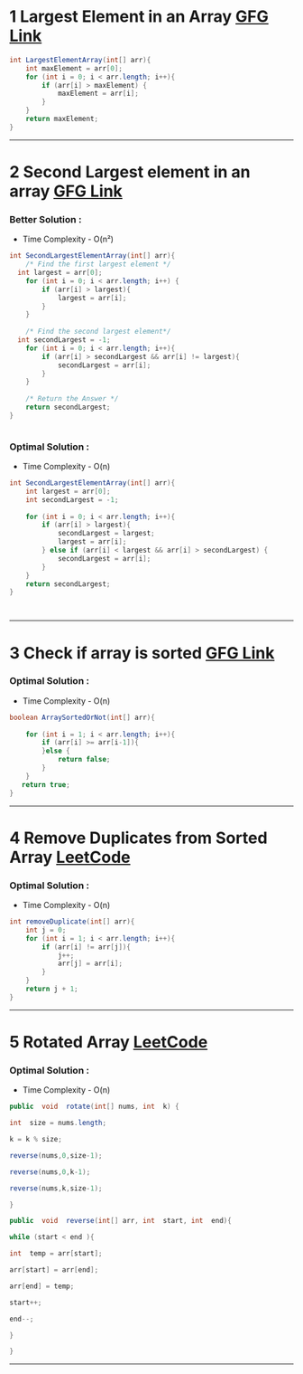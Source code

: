 # 1 Largest Element in an Array  [GFG Link](https://www.geeksforgeeks.org/problems/largest-element-in-array4009/1)

```java
int LargestElementArray(int[] arr){  
    int maxElement = arr[0];  
    for (int i = 0; i < arr.length; i++){  
        if (arr[i] > maxElement) {  
            maxElement = arr[i];  
        }  
    }  
    return maxElement; 
}
```
___


# 2 Second Largest element in an array  [GFG Link](https://www.geeksforgeeks.org/problems/second-largest3735/1)

### Better Solution : 
 -  Time Complexity  - O(n²)

```java
int SecondLargestElementArray(int[] arr){  
    /* Find the first largest element */  
  int largest = arr[0];  
    for (int i = 0; i < arr.length; i++) {  
        if (arr[i] > largest){  
            largest = arr[i];  
        }  
    }  
    
    /* Find the second largest element*/  
  int secondLargest = -1;  
    for (int i = 0; i < arr.length; i++){  
        if (arr[i] > secondLargest && arr[i] != largest){  
            secondLargest = arr[i];  
        }  
    }  
    
    /* Return the Answer */
    return secondLargest;  
}



```

### Optimal Solution : 

 - Time Complexity - O(n)
```java
int SecondLargestElementArray(int[] arr){  
    int largest = arr[0];  
    int secondLargest = -1;  
  
    for (int i = 0; i < arr.length; i++){  
        if (arr[i] > largest){  
            secondLargest = largest;  
            largest = arr[i];  
        } else if (arr[i] < largest && arr[i] > secondLargest) {  
            secondLargest = arr[i];  
        }  
    }  
    return secondLargest;  
}




```

___


# 3 Check if array is sorted [GFG Link](https://www.geeksforgeeks.org/problems/check-if-an-array-is-sorted0701/1)

### Optimal Solution : 
 -  Time Complexity  - O(n)

```java
boolean ArraySortedOrNot(int[] arr){  
  
    for (int i = 1; i < arr.length; i++){  
        if (arr[i] >= arr[i-1]){  
        }else {  
            return false;  
        }  
    }  
   return true;  
}


```

___


# 4 Remove Duplicates from Sorted Array [LeetCode ](https://leetcode.com/problems/remove-duplicates-from-sorted-array/)


### Optimal Solution : 

 - Time Complexity - O(n)

 
```java
int removeDuplicate(int[] arr){  
    int j = 0;  
    for (int i = 1; i < arr.length; i++){  
        if (arr[i] != arr[j]){  
            j++;  
            arr[j] = arr[i];  
        }  
    }  
    return j + 1;  
}

```

___


# 5 Rotated Array [LeetCode ](https://leetcode.com/problems/rotate-array/)




### Optimal Solution : 

 - Time Complexity - O(n)
```java
public  void  rotate(int[] nums, int  k) {

int  size = nums.length;

k = k % size;

reverse(nums,0,size-1);

reverse(nums,0,k-1);

reverse(nums,k,size-1);

}

public  void  reverse(int[] arr, int  start, int  end){

while (start < end ){

int  temp = arr[start];

arr[start] = arr[end];

arr[end] = temp;

start++;

end--;

}

}

```

___



